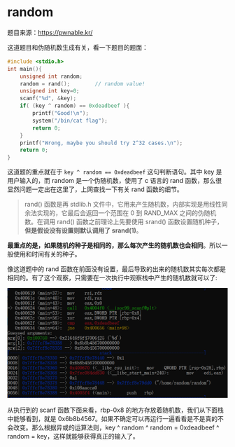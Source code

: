 # random

题目来源：https://pwnable.kr/

这道题目和伪随机数生成有关，看一下题目的题面：

```c
#include <stdio.h>                                                                                                                         
int main(){
	unsigned int random;
	random = rand();        // random value!                                                                                                     
	unsigned int key=0;
	scanf("%d", &key);                                                                       
	if( (key ^ random) == 0xdeadbeef ){
		printf("Good!\n");
		system("/bin/cat flag");
		return 0;
	}                                                                                                                                             
	printf("Wrong, maybe you should try 2^32 cases.\n");
	return 0;                                                     
}  
```

这道题的重点就在于 `key ^ random == 0xdeadbeef` 这句判断语句。其中 key 是用户输入的，而 random 是一个伪随机数，使用了 c 语言的 rand 函数，那么很显然问题一定出在这里了，上网查找一下有关 rand 函数的细节。

> rand() 函数是再 stdlib.h 文件中，它用来产生随机数，内部实现是用线性同余法实现的，它最后会返回一个范围在 0 到 RAND_MAX 之间的伪随机数。在调用 rand() 函数之前理论上先要使用 srand() 函数设置随机种子，**但是假设没有设置则默认调用了 srand(1)**。

**最重点的是，如果随机的种子是相同的，那么每次产生的随机数也会相同**。所以一般使用和时间有关的种子。

像这道题中的 rand 函数在前面没有设置，最后导致的出来的随机数其实每次都是相同的。有了这个观察，只需要在一次执行中观察栈中产生的随机数就可以了:

![random1](./imgs/random1.png)

从执行到的 scanf 函数下面来看，rbp-0x8 的地方存放着随机数，我们从下面栈中能够看到，就是 0x6b8b4567。如果不确定可以再运行一遍看看是不是真的不会改变。那么根据异或的运算法则，key ^ random ^ random = 0xdeadbeef ^ random = key，这样就能够获得真正的输入了。